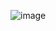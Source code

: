 ![image](https://user-images.githubusercontent.com/96696737/205636126-0a15ed44-3a4a-4a3f-8fcd-bd27fc7c2727.png)
